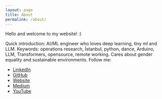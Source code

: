 ```yaml
---
layout: page
title: About
permalink: /about/
---
```


Hello and welcome to my website! :)

Quick introduction: AI/ML engineer who loves deep learning, tiny ml and LLM. Keywords: operations research, İstanbul, python, 
dance, Arduino, LLM, Transformers, opensource, remote working. Cares about gender equality and sustainable environments. 
Follow me:

* [LinkedIn](https://www.linkedin.com/in/pelin-balci/)
* [GitHub](https://github.com/pelinbalci)
* [Website](https://pelinbalci.com/)
* [Medium](https://medium.com/@balci.pelin)
* [YouTube](https://www.youtube.com/@pelinbalci)
